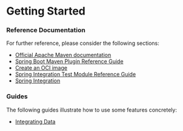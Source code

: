 # Getting Started

### Reference Documentation
For further reference, please consider the following sections:

* [Official Apache Maven documentation](https://maven.apache.org/guides/index.html)
* [Spring Boot Maven Plugin Reference Guide](https://docs.spring.io/spring-boot/docs/2.6.13/maven-plugin/reference/html/)
* [Create an OCI image](https://docs.spring.io/spring-boot/docs/2.6.13/maven-plugin/reference/html/#build-image)
* [Spring Integration Test Module Reference Guide](https://docs.spring.io/spring-integration/reference/html/testing.html)
* [Spring Integration](https://docs.spring.io/spring-boot/docs/2.6.13/reference/htmlsingle/#messaging.spring-integration)

### Guides
The following guides illustrate how to use some features concretely:

* [Integrating Data](https://spring.io/guides/gs/integration/)

